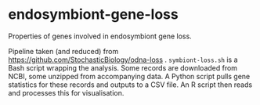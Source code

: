 # endosymbiont-gene-loss

Properties of genes involved in endosymbiont gene loss.

Pipeline taken (and reduced) from https://github.com/StochasticBiology/odna-loss . `symbiont-loss.sh` is a Bash script wrapping the analysis. Some records are downloaded from NCBI, some unzipped from accompanying data. A Python script pulls gene statistics for these records and outputs to a CSV file. An R script then reads and processes this for visualisation.
